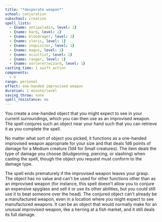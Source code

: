 ```yaml
---
title: "*desperate weapon*"
school: conjuration
subschool: creation
spell_lists:
  - {name: antipaladin, level: 1}
  - {name: bard, level: 1}
  - {name: bloodrager, level: 1}
  - {name: cleric, level: 1}
  - {name: inquisitor, level: 1}
  - {name: magus, level: 1}
  - {name: occultist, level: 1}
  - {name: ranger, level: 1}
  - {name: sorcerer/wizard, level: 1}
casting_time: 1 swift action
components:
  - V
range: personal
effect: one-handed improvised weapon
duration: 1 minute/level
saving_throw: none
spell_resistance: no
---
```


You create a one-handed object that you might expect to see in your current surroundings, which you can then use as an improvised weapon. The spell conjures such an object near your hand such that you can retrieve it as you complete the spell.

No matter what sort of object you picked, it functions as a one-handed improvised weapon appropriate for your size and that deals 1d6 points of damage for a Medium creature (1d4 for Small creatures). The item deals the type of damage you choose (bludgeoning, piercing, or slashing) when casting the spell, though the object you request must conform to the damage type.

The spell ends prematurely if the improvised weapon leaves your grasp. The object has no value and can't be used for other functions other than as an improvised weapon (for instance, this spell doesn't allow you to conjure an expensive spyglass and sell it or use its other abilities, but you could still use it to beat someone over the head). The conjured object can't already be a manufactured weapon, even in a location where you might expect to see manufactured weapons. It can be an object that would normally make for an unusual improvised weapon, like a herring at a  fish market, and it still deals its full damage.

